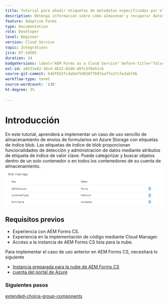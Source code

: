 ```yaml
---
title: Tutorial para añadir etiquetas de metadatos especificadas por el usuario
description: Obtenga información sobre cómo almacenar y recuperar datos de formulario adaptables de la cuenta de almacenamiento de Azure.
feature: Adaptive Forms
type: Documentation
role: Developer
level: Beginner
version: Cloud Service
topic: Integrations
jira: KT-14501
duration: 24
badgeVersions: label="AEM Forms as a Cloud Service" before-title="false"
exl-id: a8531e82-18cd-4b32-8148-d6fc5f6e51c6
source-git-commit: b4df652fcda0af5d01077b97aa7fa17cfe2abf4b
workflow-type: tm+mt
source-wordcount: '136'
ht-degree: 3%

---
```


# Introducción

En este tutorial, aprenderá a implementar un caso de uso sencillo de almacenamiento de envíos de formularios en Azure Storage con etiquetas de índice blob. Las etiquetas de índice de blob proporcionan funcionalidades de detección y administración de datos mediante atributos de etiqueta de índice de valor clave. Puede categorizar y buscar objetos dentro de un solo contenedor o en todos los contenedores de su cuenta de almacenamiento.
![blob-index-tags](assets/blob-with-index-tags.png)

## Requisitos previos

* Experiencia con AEM Forms CS.
* Experiencia en la implementación de código mediante Cloud Manager.
* Acceso a la instancia de AEM Forms CS lista para la nube.

Para implementar el caso de uso anterior en AEM Forms CS, necesitará lo siguiente

* [Instancia preparada para la nube de AEM Forms CS](https://experienceleague.adobe.com/docs/experience-manager-learn/cloud-service/forms/developing-for-cloud-service/intellij-and-aem-sync.html?lang=en#set-up-aem-author-instance)
* [cuenta del portal de Azure](https://portal.azure.com/)


### Siguientes pasos

[extended-choice-group-components](./extend-choice-group-components.md)
